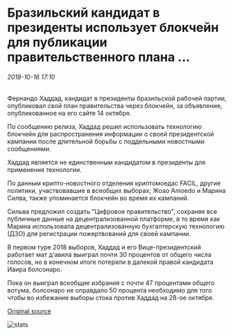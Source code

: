 # Бразильский кандидат в президенты использует блокчейн для публикации правительственного плана ...

###### 2018-10-16 17:10

Фернандо Хаддад, кандидат в президенты бразильской рабочей партии, опубликовал свой план правительства через блокчейн, за объявление, опубликованное на его сайте 14 октября.

По сообщению релиза, Хаддад решил использовать технологию блокчейн для распространения информации о своей президентской кампании после длительной борьбы с поддельными новостными сообщениями.

Хаддад является не единственным кандидатом в президенты для применения технологии.

По данным крипто-новостного отделения криптомоедас FACIL, другие политики, участвовавшие в всеобщих выборах; Жоао Amoedo и Марина Силва, также упоминается блокчейн во время их кампаний.

Сильва предложил создать "Цифровое правительство", сохраняя все публичные данные на децентрализованной платформе, в то время как Марина использовала децентрализованную бухгалтерскую технологию (ДЗО) для регистрации пожертвований для своей кампании.

В первом туре 2018 выборов, Хаддад и его Вице-президентский работает мат д'авила выиграл почти 30 процентов от общего числа голосов, но в конечном итоге потеряли в далекой правой кандидата Иаира болсонаро.

Пока он выиграл всеобщие избрания с почти 47 процентами общего вотума, болсонаро не оправдало 50 процента необходимо для того чтобы во избежание выборы стока против Хаддад на 28-ое октября.

[Original source](https://cointelegraph.com/news/brazilian-presidential-candidate-uses-blockchain-to-publish-government-plan)

![stats](https://c.statcounter.com/11760860/0/a89fa40b/1/ "stats")